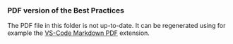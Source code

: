 ### PDF version of the Best Practices

The PDF file in this folder is not up-to-date.  It can be regenerated using for example the [VS-Code Markdown PDF](https://marketplace.visualstudio.com/items?itemName=yzane.markdown-pdf) extension.
